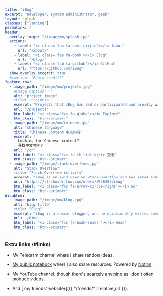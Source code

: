 ```yaml
---
title: "iBug"
excerpt: "Developer, system administrator, geek"
layout: splash
classes: ["landing"]
permalink: /
header:
  overlay_image: "/image/mm/splash.jpg"
  actions:
    - label: "<i class='fas fa-user-circle'></i> About"
      url: "/about/"
    - label: "<i class='fas fa-book'></i> Blog"
      url: "/blog/"
    - label: "<i class='fab fa-github'></i> GitHub"
      url: "https://github.com/iBug"
  show_overlay_excerpt: true
  #caption: "Photo credit?"
feature_row:
  - image_path: "/image/mm/projects.jpg"
    #image_caption: ""
    alt: "project image"
    title: "Projects"
    excerpt: "Projects that iBug has led or participated and proudly wanting to present you with."
    url: "/projects"
    btn_label: "<i class='fas fa-globe'></i> Explore"
    btn_class: "btn--primary"
  - image_path: "/image/mm/chinese.jpg"
    alt: "chinese language"
    title: "Chinese Content 中文内容"
    excerpt: |
      Looking for Chinese content?  
      寻找中文内容？
    url: "/cn"
    btn_label: "<i class='fas fa-th-list'></i> 查看"
    btn_class: "btn--primary"
  - image_path: "/image/stack-overflow.jpg"
    alt: "Stack Overflow"
    title: "Stack Overflow Activity"
    excerpt: "iBug is an avid user on Stack Overflow and has asked and answered a lot of questions. You're highly encouraged to checkout his profile on Stack Overflow."
    url: "https://stackoverflow.com/users/5958455/ibug"
    btn_label: "<i class='fas fa-arrow-circle-right'></i> Go"
    btn_class: "btn--primary"
disabled:
  - image_path: "/image/mm/blog.jpg"
    alt: "blog title"
    title: "Blog"
    excerpt: "iBug is a casual blogger, and he occasionally writes something about his new discoveries."
    url: "/blog"
    btn_label: "<i class='fas fa-book-reader'></i> Read"
    btn_class: "btn--primary"
---
```


### Extra links {#links}

- [My <i class="fab fa-fw fa-telegram-plane"></i> Telegram channel](https://t.me/iBugThought/) where I share random ideas.

- [My <i class="fas fa-fw fa-book-spells"></i> public notebook](https://notes.ibug.io/) where I also share resources. Powered by [Notion](https://www.notion.so/).

- [My <i class="fab fa-fw fa-youtube"></i> YouTube channel](https://go.ibugone.com/youtube), though there's scarcely anything as I don't often produce videos.

- And [<i class="fas fa-fw fa-globe-americas"></i> my friends' websites]({{ "/friends/" | relative_url }}).

<script type="text/javascript">document.getElementById('page-title').insertAdjacentHTML('beforebegin', '<img src="/image/avatar.png" alt="iBug" class="avatar" itemprop="image" />');</script>
